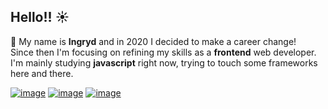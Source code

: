 ## Hello!! :sunny:

:ice_cream: My name is **Ingryd** and in 2020 I decided to make a career change! <br>Since then I'm focusing on refining my skills as a **frontend** web developer.<br>
I'm mainly studying **javascript** right now, trying to touch some frameworks here and there. <br>

[![image](https://img.shields.io/badge/LinkedIn-0077B5?style=for-the-badge&logo=linkedin&logoColor=white)](https://www.linkedin.com/in/riosi/)
[![image](https://img.shields.io/badge/Gmail-D14836?style=for-the-badge&logo=gmail&logoColor=white)](mailto:riosingryd@gmail.com)
[![image](https://img.shields.io/badge/dev.to-0A0A0A?style=for-the-badge&logo=dev.to&logoColor=white)](https://www.dev.to/riosi)


<!--
**riosi/riosi** is a ✨ _special_ ✨ repository because its `README.md` (this file) appears on your GitHub profile. -->
